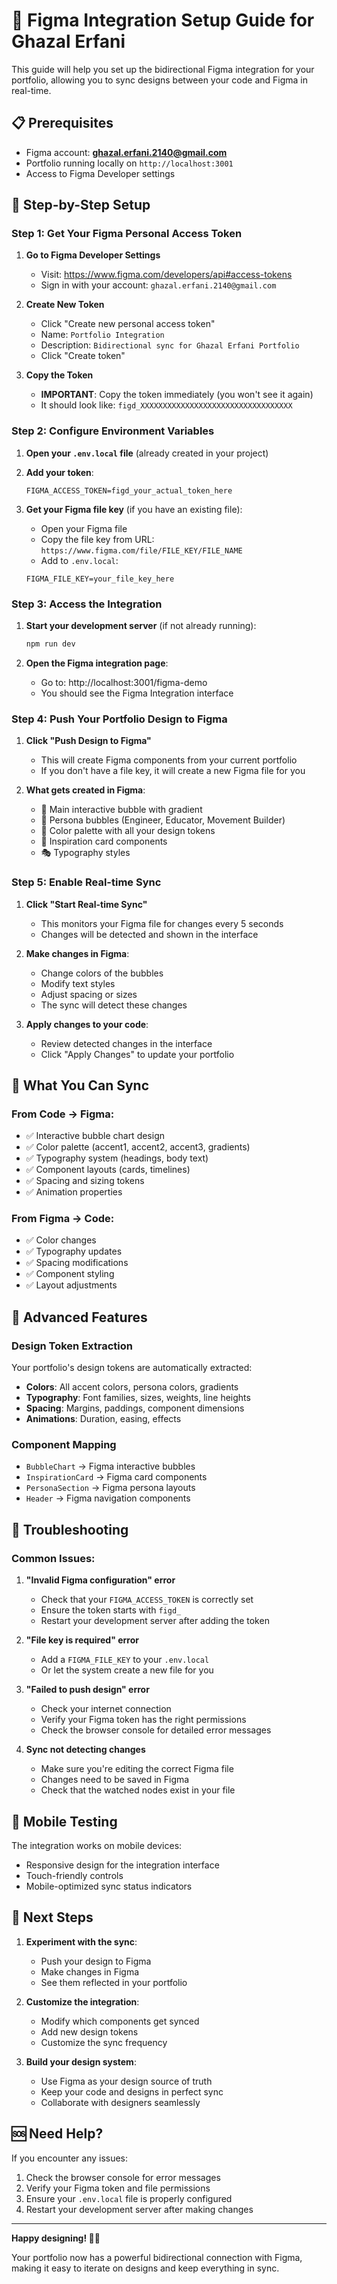 # 🎨 Figma Integration Setup Guide for Ghazal Erfani

This guide will help you set up the bidirectional Figma integration for your portfolio, allowing you to sync designs between your code and Figma in real-time.

## 📋 Prerequisites

- Figma account: **ghazal.erfani.2140@gmail.com**
- Portfolio running locally on `http://localhost:3001`
- Access to Figma Developer settings

## 🚀 Step-by-Step Setup

### Step 1: Get Your Figma Personal Access Token

1. **Go to Figma Developer Settings**
   - Visit: https://www.figma.com/developers/api#access-tokens
   - Sign in with your account: `ghazal.erfani.2140@gmail.com`

2. **Create New Token**
   - Click "Create new personal access token"
   - Name: `Portfolio Integration`
   - Description: `Bidirectional sync for Ghazal Erfani Portfolio`
   - Click "Create token"

3. **Copy the Token**
   - **IMPORTANT**: Copy the token immediately (you won't see it again)
   - It should look like: `figd_XXXXXXXXXXXXXXXXXXXXXXXXXXXXXXXXXX`

### Step 2: Configure Environment Variables

1. **Open your `.env.local` file** (already created in your project)

2. **Add your token**:
   ```env
   FIGMA_ACCESS_TOKEN=figd_your_actual_token_here
   ```

3. **Get your Figma file key** (if you have an existing file):
   - Open your Figma file
   - Copy the file key from URL: `https://www.figma.com/file/FILE_KEY/FILE_NAME`
   - Add to `.env.local`:
   ```env
   FIGMA_FILE_KEY=your_file_key_here
   ```

### Step 3: Access the Integration

1. **Start your development server** (if not already running):
   ```bash
   npm run dev
   ```

2. **Open the Figma integration page**:
   - Go to: http://localhost:3001/figma-demo
   - You should see the Figma Integration interface

### Step 4: Push Your Portfolio Design to Figma

1. **Click "Push Design to Figma"**
   - This will create Figma components from your current portfolio
   - If you don't have a file key, it will create a new Figma file for you

2. **What gets created in Figma**:
   - 🎯 Main interactive bubble with gradient
   - 🔵 Persona bubbles (Engineer, Educator, Movement Builder)
   - 🎨 Color palette with all your design tokens
   - 📱 Inspiration card components
   - 🎭 Typography styles

### Step 5: Enable Real-time Sync

1. **Click "Start Real-time Sync"**
   - This monitors your Figma file for changes every 5 seconds
   - Changes will be detected and shown in the interface

2. **Make changes in Figma**:
   - Change colors of the bubbles
   - Modify text styles
   - Adjust spacing or sizes
   - The sync will detect these changes

3. **Apply changes to your code**:
   - Review detected changes in the interface
   - Click "Apply Changes" to update your portfolio

## 🎨 What You Can Sync

### From Code → Figma:
- ✅ Interactive bubble chart design
- ✅ Color palette (accent1, accent2, accent3, gradients)
- ✅ Typography system (headings, body text)
- ✅ Component layouts (cards, timelines)
- ✅ Spacing and sizing tokens
- ✅ Animation properties

### From Figma → Code:
- ✅ Color changes
- ✅ Typography updates
- ✅ Spacing modifications
- ✅ Component styling
- ✅ Layout adjustments

## 🔧 Advanced Features

### Design Token Extraction
Your portfolio's design tokens are automatically extracted:
- **Colors**: All accent colors, persona colors, gradients
- **Typography**: Font families, sizes, weights, line heights
- **Spacing**: Margins, paddings, component dimensions
- **Animations**: Duration, easing, effects

### Component Mapping
- `BubbleChart` → Figma interactive bubbles
- `InspirationCard` → Figma card components
- `PersonaSection` → Figma persona layouts
- `Header` → Figma navigation components

## 🚨 Troubleshooting

### Common Issues:

1. **"Invalid Figma configuration" error**
   - Check that your `FIGMA_ACCESS_TOKEN` is correctly set
   - Ensure the token starts with `figd_`
   - Restart your development server after adding the token

2. **"File key is required" error**
   - Add a `FIGMA_FILE_KEY` to your `.env.local`
   - Or let the system create a new file for you

3. **"Failed to push design" error**
   - Check your internet connection
   - Verify your Figma token has the right permissions
   - Check the browser console for detailed error messages

4. **Sync not detecting changes**
   - Make sure you're editing the correct Figma file
   - Changes need to be saved in Figma
   - Check that the watched nodes exist in your file

## 📱 Mobile Testing

The integration works on mobile devices:
- Responsive design for the integration interface
- Touch-friendly controls
- Mobile-optimized sync status indicators

## 🎯 Next Steps

1. **Experiment with the sync**:
   - Push your design to Figma
   - Make changes in Figma
   - See them reflected in your portfolio

2. **Customize the integration**:
   - Modify which components get synced
   - Add new design tokens
   - Customize the sync frequency

3. **Build your design system**:
   - Use Figma as your design source of truth
   - Keep your code and designs in perfect sync
   - Collaborate with designers seamlessly

## 🆘 Need Help?

If you encounter any issues:
1. Check the browser console for error messages
2. Verify your Figma token and file permissions
3. Ensure your `.env.local` file is properly configured
4. Restart your development server after making changes

---

**Happy designing! 🎨✨**

Your portfolio now has a powerful bidirectional connection with Figma, making it easy to iterate on designs and keep everything in sync.
